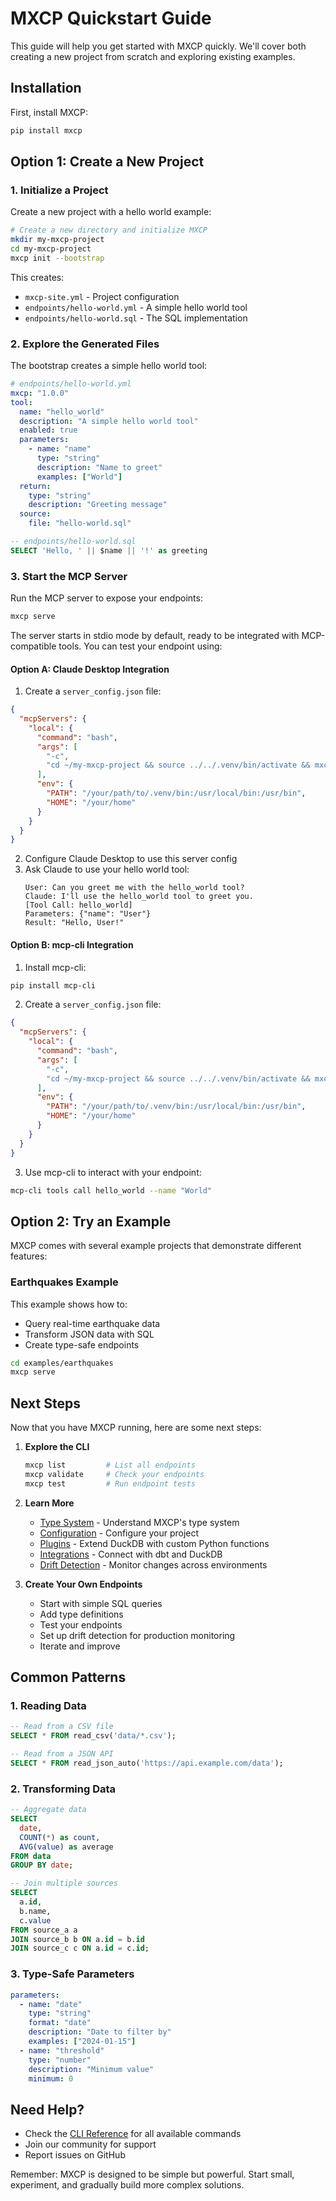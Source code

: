 # MXCP Quickstart Guide

This guide will help you get started with MXCP quickly. We'll cover both creating a new project from scratch and exploring existing examples.

## Installation

First, install MXCP:

```bash
pip install mxcp
```

## Option 1: Create a New Project

### 1. Initialize a Project

Create a new project with a hello world example:

```bash
# Create a new directory and initialize MXCP
mkdir my-mxcp-project
cd my-mxcp-project
mxcp init --bootstrap
```

This creates:
- `mxcp-site.yml` - Project configuration
- `endpoints/hello-world.yml` - A simple hello world tool
- `endpoints/hello-world.sql` - The SQL implementation

### 2. Explore the Generated Files

The bootstrap creates a simple hello world tool:

```yaml
# endpoints/hello-world.yml
mxcp: "1.0.0"
tool:
  name: "hello_world"
  description: "A simple hello world tool"
  enabled: true
  parameters:
    - name: "name"
      type: "string"
      description: "Name to greet"
      examples: ["World"]
  return:
    type: "string"
    description: "Greeting message"
  source:
    file: "hello-world.sql"
```

```sql
-- endpoints/hello-world.sql
SELECT 'Hello, ' || $name || '!' as greeting
```

### 3. Start the MCP Server

Run the MCP server to expose your endpoints:

```bash
mxcp serve
```

The server starts in stdio mode by default, ready to be integrated with MCP-compatible tools. You can test your endpoint using:

#### Option A: Claude Desktop Integration

1. Create a `server_config.json` file:
```json
{
  "mcpServers": {
    "local": {
      "command": "bash",
      "args": [
        "-c",
        "cd ~/my-mxcp-project && source ../../.venv/bin/activate && mxcp serve --transport stdio"
      ],
      "env": {
        "PATH": "/your/path/to/.venv/bin:/usr/local/bin:/usr/bin",
        "HOME": "/your/home"
      }
    }
  }
}
```

2. Configure Claude Desktop to use this server config
3. Ask Claude to use your hello world tool:
   ```
   User: Can you greet me with the hello_world tool?
   Claude: I'll use the hello_world tool to greet you.
   [Tool Call: hello_world]
   Parameters: {"name": "User"}
   Result: "Hello, User!"
   ```

#### Option B: mcp-cli Integration

1. Install mcp-cli:
```bash
pip install mcp-cli
```

2. Create a `server_config.json` file:
```json
{
  "mcpServers": {
    "local": {
      "command": "bash",
      "args": [
        "-c",
        "cd ~/my-mxcp-project && source ../../.venv/bin/activate && mxcp serve --transport stdio"
      ],
      "env": {
        "PATH": "/your/path/to/.venv/bin:/usr/local/bin:/usr/bin",
        "HOME": "/your/home"
      }
    }
  }
}
```

3. Use mcp-cli to interact with your endpoint:
```bash
mcp-cli tools call hello_world --name "World"
```

## Option 2: Try an Example

MXCP comes with several example projects that demonstrate different features:

### Earthquakes Example

This example shows how to:
- Query real-time earthquake data
- Transform JSON data with SQL
- Create type-safe endpoints

```bash
cd examples/earthquakes
mxcp serve
```


## Next Steps

Now that you have MXCP running, here are some next steps:

1. **Explore the CLI**
   ```bash
   mxcp list         # List all endpoints
   mxcp validate     # Check your endpoints
   mxcp test         # Run endpoint tests
   ```

2. **Learn More**
   - [Type System](type-system.md) - Understand MXCP's type system
   - [Configuration](configuration.md) - Configure your project
   - [Plugins](plugins.md) - Extend DuckDB with custom Python functions  
   - [Integrations](integrations.md) - Connect with dbt and DuckDB
   - [Drift Detection](drift-detection.md) - Monitor changes across environments

3. **Create Your Own Endpoints**
   - Start with simple SQL queries
   - Add type definitions
   - Test your endpoints
   - Set up drift detection for production monitoring
   - Iterate and improve

## Common Patterns

### 1. Reading Data

```sql
-- Read from a CSV file
SELECT * FROM read_csv('data/*.csv');

-- Read from a JSON API
SELECT * FROM read_json_auto('https://api.example.com/data');
```

### 2. Transforming Data

```sql
-- Aggregate data
SELECT 
  date,
  COUNT(*) as count,
  AVG(value) as average
FROM data
GROUP BY date;

-- Join multiple sources
SELECT 
  a.id,
  b.name,
  c.value
FROM source_a a
JOIN source_b b ON a.id = b.id
JOIN source_c c ON a.id = c.id;
```

### 3. Type-Safe Parameters

```yaml
parameters:
  - name: "date"
    type: "string"
    format: "date"
    description: "Date to filter by"
    examples: ["2024-01-15"]
  - name: "threshold"
    type: "number"
    description: "Minimum value"
    minimum: 0
```

## Need Help?

- Check the [CLI Reference](cli.md) for all available commands
- Join our community for support
- Report issues on GitHub

Remember: MXCP is designed to be simple but powerful. Start small, experiment, and gradually build more complex solutions. 